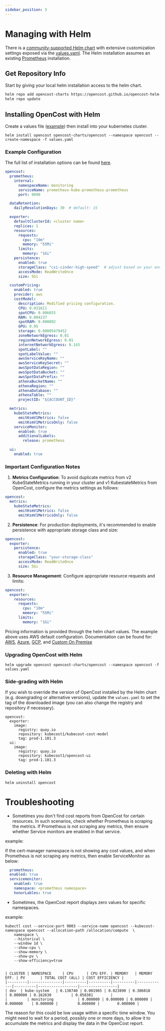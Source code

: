 ```yaml
---
sidebar_position: 3
---
```

# Managing with Helm

There is a [community-supported Helm chart](https://github.com/opencost/opencost-helm-chart) with extensive customization settings exposed via the [values.yaml](https://github.com/opencost/opencost-helm-chart/blob/main/charts/opencost/values.yaml). The Helm installation assumes an existing [Prometheus](prometheus) installation.

## Get Repository Info

Start by giving your local helm installation access to the helm chart.

```bash
helm repo add opencost-charts https://opencost.github.io/opencost-helm-chart
helm repo update
```

## Installing OpenCost with Helm
Create a values file ([example](#installing-opencost-with-helm)) then install into your kubernetes cluster.
```
helm install opencost opencost-charts/opencost --namespace opencost --create-namespace -f values.yaml
```

### Example Configuration

The full list of installation options can be found [here](https://github.com/opencost/opencost-helm-chart/blob/main/charts/opencost/values.yaml).

```yaml
opencost:
  prometheus:
    internal:
      namespaceName: monitoring
      serviceName: prometheus-kube-prometheus-prometheus
      port: 9090

  dataRetention:
    dailyResolutionDays: 30  # default: 15

  exporter:
    defaultClusterId: <cluster name>
    replicas: 1
    resources:
      requests:
        cpu: "10m"
        memory: "55Mi"
      limits:
        memory: "1Gi"
    persistence:
      enabled: true
      storageClass: "csi-cinder-high-speed"  # adjust based on your environment
      accessMode: ReadWriteOnce
      size: 5Gi

  customPricing:
    enabled: true
    provider: aws
    costModel:
      description: Modified pricing configuration.
      CPU: 0.031611
      spotCPU: 0.006655
      RAM: 0.004237
      spotRAM: 0.000892
      GPU: 0.95
      storage: 0.00005479452
      zoneNetworkEgress: 0.01
      regionNetworkEgress: 0.01
      internetNetworkEgress: 0.143
      spotLabel: ""
      spotLabelValue: ""
      awsServiceKeyName: ""
      awsServiceKeySecret: ""
      awsSpotDataRegion: ""
      awsSpotDataBucket: ""
      awsSpotDataPrefix: ""
      athenaBucketName: ""
      athenaRegion: ""
      athenaDatabase: ""
      athenaTable: ""
      projectID: "${ACCOUNT_ID}"

  metrics:
    kubeStateMetrics:
      emitKsmV1Metrics: false
      emitKsmV1MetricsOnly: false
    serviceMonitor:
      enabled: true
      additionalLabels:
        release: prometheus

  ui:
    enabled: true
```

### Important Configuration Notes

1. **Metrics Configuration**: To avoid duplicate metrics from v2 KubeStateMetrics running in your cluster and v1 KubestateMetrics from OpenCost, configure the metrics settings as follows:
```yaml
opencost:
  metrics:
    kubeStateMetrics:
      emitKsmV1Metrics: false
      emitKsmV1MetricsOnly: false
```

2. **Persistence**: For production deployments, it's recommended to enable persistence with appropriate storage class and size:
```yaml
opencost:
  exporter:
    persistence:
      enabled: true
      storageClass: "your-storage-class"
      accessMode: ReadWriteOnce
      size: 5Gi
```

3. **Resource Management**: Configure appropriate resource requests and limits:
```yaml
opencost:
  exporter:
    resources:
      requests:
        cpu: "10m"
        memory: "55Mi"
      limits:
        memory: "1Gi"
```

Pricing information is provided through the helm chart values. The example above uses AWS default configuration. Documentation
can be found for: [AWS](https://www.opencost.io/docs/configuration/aws), [Azure](https://www.opencost.io/docs/configuration/azure),
[GCP](https://www.opencost.io/docs/configuration/gcp), and [Custom On Premise](https://www.opencost.io/docs/configuration/on-prem)

### Upgrading OpenCost with Helm

```
helm upgrade opencost opencost-charts/opencost --namespace opencost -f values.yaml
```

### Side-grading with Helm

If you wish to override the version of OpenCost installed by the Helm chart (e.g. downgrading or alternative versions), update the `values.yaml` to set the tag of the downloaded image (you can also change the registry and repository if necessary).

```
opencost:
  exporter:
    image:
      registry: quay.io
      repository: kubecost1/kubecost-cost-model
      tag: prod-1.101.3
  ui:
    image:
      registry: quay.io
      repository: kubecost1/opencost-ui
      tag: prod-1.101.3
```

### Deleting with Helm

```
helm uninstall opencost
```

# Troubleshooting
* Sometimes you don't find cost reports from OpenCost for certain resources. In such scenarios, check whether Prometheus is scraping the metrics. If Prometheus is not scraping any metrics, then ensure whether Service monitors are enabled in that service.

example:

If the cert-manager namespace is not showing any cost values, and when Prometheus is not scraping any metrics, then enable ServiceMonitor as below:


```yaml
  prometheus:
  enabled: true
  servicemonitor:
    enabled: true
    namespace: <prometheus namespace>
    honorLables: true
```


* Sometimes, the OpenCost report displays zero values for specific namespaces.

example:
```
kubectl cost --service-port 9003 --service-name opencost --kubecost-namespace opencost --allocation-path /allocation/compute  \
    namespace \
    --historical \
    --window 1d \
    --show-cpu \
    --show-memory \
    --show-pv \
    --show-efficiency=true


| CLUSTER | NAMESPACE     | CPU      | CPU EFF. | MEMORY   | MEMORY EFF. | PV       | TOTAL COST (ALL) | COST EFFICIENCY |
|---------|---------------|----------|----------|----------|-------------|----------|------------------|-----------------|
| dev  | kube-system   | 0.138740 | 0.001965 | 0.023890 | 0.386018    | 0.000000 | 0.162630         | 0.058381        |
|         | monitoring           | 0.000000 | 0.000000 | 0.000000 | 0.000000    | 0.000000 |         0.000000 |        0.000000 |
```

The reason for this could be low usage within a specific time window. You might need to wait for a period, possibly one or more days, to allow it to accumulate the metrics and display the data in the OpenCost report.
